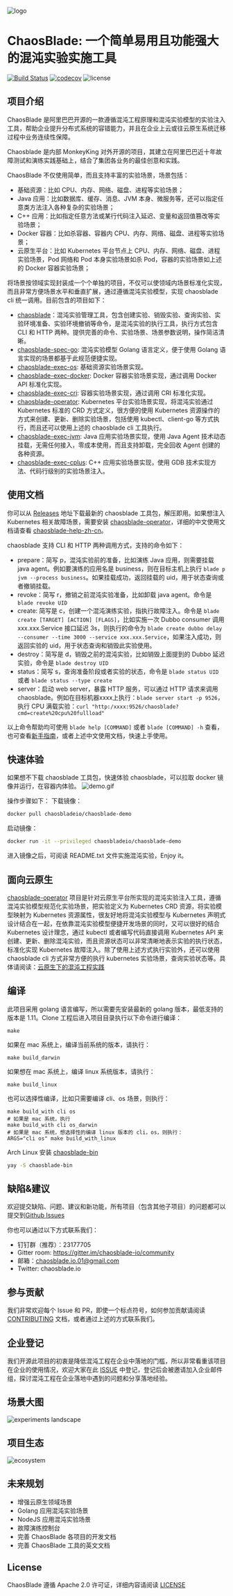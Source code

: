 ![logo](https://chaosblade.oss-cn-hangzhou.aliyuncs.com/doc/image/chaosblade-logo.png)

# ChaosBlade: 一个简单易用且功能强大的混沌实验实施工具
[![Build Status](https://travis-ci.org/chaosblade-io/chaosblade.svg?branch=master)](https://travis-ci.org/chaosblade-io/chaosblade)
[![codecov](https://codecov.io/gh/chaosblade-io/chaosblade/branch/master/graph/badge.svg)](https://codecov.io/gh/chaosblade-io/chaosblade)
![license](https://img.shields.io/github/license/chaosblade-io/chaosblade.svg)


## 项目介绍
ChaosBlade 是阿里巴巴开源的一款遵循混沌工程原理和混沌实验模型的实验注入工具，帮助企业提升分布式系统的容错能力，并且在企业上云或往云原生系统迁移过程中业务连续性保障。

Chaosblade 是内部 MonkeyKing 对外开源的项目，其建立在阿里巴巴近十年故障测试和演练实践基础上，结合了集团各业务的最佳创意和实践。

ChaosBlade 不仅使用简单，而且支持丰富的实验场景，场景包括：
* 基础资源：比如 CPU、内存、网络、磁盘、进程等实验场景；
* Java 应用：比如数据库、缓存、消息、JVM 本身、微服务等，还可以指定任意类方法注入各种复杂的实验场景；
* C++ 应用：比如指定任意方法或某行代码注入延迟、变量和返回值篡改等实验场景；
* Docker 容器：比如杀容器、容器内 CPU、内存、网络、磁盘、进程等实验场景；
* 云原生平台：比如 Kubernetes 平台节点上 CPU、内存、网络、磁盘、进程实验场景，Pod 网络和 Pod 本身实验场景如杀 Pod，容器的实验场景如上述的 Docker 容器实验场景；

将场景按领域实现封装成一个个单独的项目，不仅可以使领域内场景标准化实现，而且非常方便场景水平和垂直扩展，通过遵循混沌实验模型，实现 chaosblade cli 统一调用。目前包含的项目如下：
* [chaosblade](https://github.com/chaosblade-io/chaosblade)：混沌实验管理工具，包含创建实验、销毁实验、查询实验、实验环境准备、实验环境撤销等命令，是混沌实验的执行工具，执行方式包含 CLI 和 HTTP 两种。提供完善的命令、实验场景、场景参数说明，操作简洁清晰。
* [chaosblade-spec-go](https://github.com/chaosblade-io/chaosblade-spec-go): 混沌实验模型 Golang 语言定义，便于使用 Golang 语言实现的场景都基于此规范便捷实现。
* [chaosblade-exec-os](https://github.com/chaosblade-io/chaosblade-exec-os): 基础资源实验场景实现。
* [chaosblade-exec-docker](https://github.com/chaosblade-io/chaosblade-exec-docker): Docker 容器实验场景实现，通过调用 Docker API 标准化实现。
* [chaosblade-exec-cri](https://github.com/chaosblade-io/chaosblade-exec-cri): 容器实验场景实现，通过调用 CRI 标准化实现。
* [chaosblade-operator](https://github.com/chaosblade-io/chaosblade-operator): Kubernetes 平台实验场景实现，将混沌实验通过 Kubernetes 标准的 CRD 方式定义，很方便的使用 Kubernetes 资源操作的方式来创建、更新、删除实验场景，包括使用 kubectl、client-go 等方式执行，而且还可以使用上述的 chaosblade cli 工具执行。
* [chaosblade-exec-jvm](https://github.com/chaosblade-io/chaosblade-exec-jvm): Java 应用实验场景实现，使用 Java Agent 技术动态挂载，无需任何接入，零成本使用，而且支持卸载，完全回收 Agent 创建的各种资源。
* [chaosblade-exec-cplus](https://github.com/chaosblade-io/chaosblade-exec-cplus): C++ 应用实验场景实现，使用 GDB 技术实现方法、代码行级别的实验场景注入。

## 使用文档
你可以从 [Releases](https://github.com/chaosblade-io/chaosblade/releases) 地址下载最新的 chaosblade 工具包，解压即用。如果想注入 Kubernetes 相关故障场景，需要安装 [chaosblade-operator](https://github.com/chaosblade-io/chaosblade-operator/releases)，详细的中文使用文档请查看 [chaosblade-help-zh-cn](https://chaosblade-io.gitbook.io/chaosblade-help-zh-cn/)。

chaosblade 支持 CLI 和 HTTP 两种调用方式，支持的命令如下：
* prepare：简写 p，混沌实验前的准备，比如演练 Java 应用，则需要挂载 java agent。例如要演练的应用名是 business，则在目标主机上执行 `blade p jvm --process business`。如果挂载成功，返回挂载的 uid，用于状态查询或者撤销挂载。
* revoke：简写 r，撤销之前混沌实验准备，比如卸载 java agent。命令是 `blade revoke UID`
* create: 简写是 c，创建一个混沌演练实验，指执行故障注入。命令是 `blade create [TARGET] [ACTION] [FLAGS]`，比如实施一次 Dubbo consumer 调用 xxx.xxx.Service 接口延迟 3s，则执行的命令为 `blade create dubbo delay --consumer --time 3000 --service xxx.xxx.Service`，如果注入成功，则返回实验的 uid，用于状态查询和销毁此实验使用。
* destroy：简写是 d，销毁之前的混沌实验，比如销毁上面提到的 Dubbo 延迟实验，命令是 `blade destroy UID`
* status：简写 s，查询准备阶段或者实验的状态，命令是 `blade status UID` 或者 `blade status --type create`
* server：启动 web server，暴露 HTTP 服务，可以通过 HTTP 请求来调用 chaosblade。例如在目标机器xxxx上执行：`blade server start -p 9526`，执行 CPU 满载实验：`curl "http:/xxxx:9526/chaosblade?cmd=create%20cpu%20fullload"`

以上命令帮助均可使用 `blade help [COMMAND]` 或者 `blade [COMMAND] -h` 查看，也可查看[新手指南](https://github.com/chaosblade-io/chaosblade/wiki/%E6%96%B0%E6%89%8B%E6%8C%87%E5%8D%97)，或者上述中文使用文档，快速上手使用。

## 快速体验
如果想不下载 chaosblade 工具包，快速体验 chaosblade，可以拉取 docker 镜像并运行，在容器内体验。
![demo.gif](https://chaosblade.oss-cn-hangzhou.aliyuncs.com/agent/release/chaosblade-demo-0.0.1.gif)

操作步骤如下：
下载镜像：
```bash
docker pull chaosbladeio/chaosblade-demo
```

启动镜像：
```bash
docker run -it --privileged chaosbladeio/chaosblade-demo
```

进入镜像之后，可阅读 README.txt 文件实施混沌实验，Enjoy it。

## 面向云原生
[chaosblade-operator](https://github.com/chaosblade-io/chaosblade-operator) 项目是针对云原生平台所实现的混沌实验注入工具，遵循混沌实验模型规范化实验场景，把实验定义为 Kubernetes CRD 资源，将实验模型映射为 Kubernetes 资源属性，很友好地将混沌实验模型与 Kubernetes 声明式设计结合在一起，在依靠混沌实验模型便捷开发场景的同时，又可以很好的结合 Kubernetes 设计理念，通过 kubectl 或者编写代码直接调用 Kubernetes API 来创建、更新、删除混沌实验，而且资源状态可以非常清晰地表示实验的执行状态，标准化实现 Kubernetes 故障注入。除了使用上述方式执行实验外，还可以使用 chaosblade cli 方式非常方便的执行 kubernetes 实验场景，查询实验状态等。具体请阅读：[云原生下的混沌工程实践](CLOUDNATIVE.md)

## 编译
此项目采用 golang 语言编写，所以需要先安装最新的 golang 版本，最低支持的版本是 1.11。Clone 工程后进入项目目录执行以下命令进行编译：
```shell script
make
```
如果在 mac 系统上，编译当前系统的版本，请执行：
```shell script
make build_darwin
```
如果想在 mac 系统上，编译 linux 系统版本，请执行：
```shell script
make build_linux
```
也可以选择性编译，比如只需要编译 cli、os 场景，则执行：
```shell script
make build_with cli os
# 如果是 mac 系统，执行
make build_with cli os_darwin
# 如果是 mac 系统，想选择性的编译 linux 版本的 cli，os，则执行：
ARGS="cli os" make build_with_linux
```

Arch Linux 安装 [chaosblade-bin](https://aur.archlinux.org/packages/chaosblade-bin/)
```bash
yay -S chaosblade-bin
```

## 缺陷&建议
欢迎提交缺陷、问题、建议和新功能，所有项目（包含其他子项目）的问题都可以提交到[Github Issues](https://github.com/chaosblade-io/chaosblade/issues)

你也可以通过以下方式联系我们：
* 钉钉群（推荐）：23177705
* Gitter room: https://gitter.im/chaosblade-io/community
* 邮箱：chaosblade.io.01@gmail.com
* Twitter: chaosblade.io

## 参与贡献
我们非常欢迎每个 Issue 和 PR，即使一个标点符号，如何参加贡献请阅读 [CONTRIBUTING](CONTRIBUTING.md) 文档，或者通过上述的方式联系我们。

## 企业登记
我们开源此项目的初衷是降低混沌工程在企业中落地的门槛，所以非常看重该项目在企业的使用情况，欢迎大家在此 [ISSUE](https://github.com/chaosblade-io/chaosblade/issues/32) 中登记，登记后会被邀请加入企业邮件组，探讨混沌工程在企业落地中遇到的问题和分享落地经验。

## 场景大图
![experiments landscape](https://user-images.githubusercontent.com/3992234/72340872-eb47c400-3703-11ea-830f-062e117c2e95.png)

## 项目生态
![ecosystem](https://user-images.githubusercontent.com/3992234/72410783-429d7100-37a4-11ea-8314-540560f8a54f.png)

## 未来规划
* 增强云原生领域场景
* Golang 应用混沌实验场景
* NodeJS 应用混沌实验场景
* 故障演练控制台
* 完善 ChaosBlade 各项目的开发文档
* 完善 ChaosBlade 工具的英文文档

## License
ChaosBlade 遵循 Apache 2.0 许可证，详细内容请阅读 [LICENSE](LICENSE)
